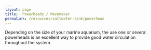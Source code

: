```yaml
---
layout: page
title:  Powerheads / Wavemaker
permalink: /resources/saltwater-tank/powerhead
---
```


Depending on the size of your marine aquarium, the use one or several powerheads is an excellent way to provide good water circulation throughout the system.